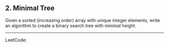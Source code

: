 
## 2. Minimal Tree 

Given a sorted (increasing order) array with unique integer elements, write an algorithm to create a binary search tree 
with minimal height.


---
LeetCode:
[]()

